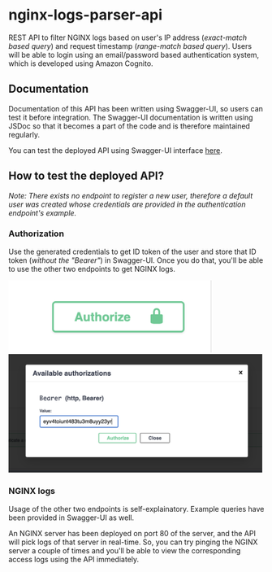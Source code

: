 # nginx-logs-parser-api
REST API to filter NGINX logs based on user's IP address (_exact-match based query_) and request timestamp (_range-match based query_). Users will be able to login using an email/password based authentication system, which is developed using Amazon Cognito.

## Documentation
Documentation of this API has been written using Swagger-UI, so users can test it before integration. The Swagger-UI documentation is written using JSDoc so that it becomes a part of the code and is therefore maintained regularly.

You can test the deployed API using Swagger-UI interface [here](http://bit.ly/apiDocs).

## How to test the deployed API?
_Note: There exists no endpoint to register a new user, therefore a default user was created whose credentials are provided in the authentication endpoint's example._ 

### Authorization
Use the generated credentials to get ID token of the user and store that ID token (_without the "Bearer"_) in Swagger-UI. Once you do that, you'll be able to use the other two endpoints to get NGINX logs.

<img src='images/Authorize-Button.png' width='400'> <img src='images/Authorize-Form.png' width='500'>

### NGINX logs

Usage of the other two endpoints is self-explainatory. Example queries have been provided in Swagger-UI as well.

An NGINX server has been deployed on port 80 of the server, and the API will pick logs of that server in real-time. So, you can try pinging the NGINX server a couple of times and you'll be able to view the corresponding access logs using the API immediately.
